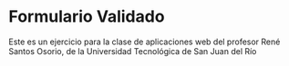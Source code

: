 # Formulario Validado

Este es un ejercicio para la clase de aplicaciones web del profesor René Santos Osorio, de la Universidad
Tecnológica de San Juan del Río
